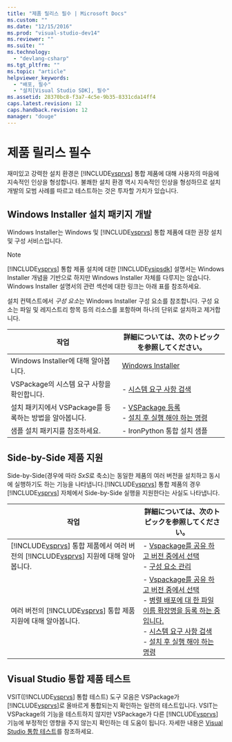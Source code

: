 ```yaml
---
title: "제품 릴리스 필수 | Microsoft Docs"
ms.custom: ""
ms.date: "12/15/2016"
ms.prod: "visual-studio-dev14"
ms.reviewer: ""
ms.suite: ""
ms.technology: 
  - "devlang-csharp"
ms.tgt_pltfrm: ""
ms.topic: "article"
helpviewer_keywords: 
  - "배포, 필수"
  - "설치[Visual Studio SDK], 필수"
ms.assetid: 28370bc8-f3a7-4c5e-9b35-8331cda14ff4
caps.latest.revision: 12
caps.handback.revision: 12
manager: "douge"
---
```

# 제품 릴리스 필수
재미있고 강력한 설치 환경은 [!INCLUDE[vsprvs](../code-quality/includes/vsprvs_md.md)] 통합 제품에 대해 사용자의 마음에 지속적인 인상을 형성합니다. 불쾌한 설치 환경 역시 지속적인 인상을 형성하므로 설치 개발의 모범 사례를 따르고 테스트하는 것은 투자할 가치가 있습니다.  
  
## Windows Installer 설치 패키지 개발  
 Windows Installer는 Windows 및 [!INCLUDE[vsprvs](../code-quality/includes/vsprvs_md.md)] 통합 제품에 대한 권장 설치 및 구성 서비스입니다.  
  
> [!NOTE]
>  [!INCLUDE[vsprvs](../code-quality/includes/vsprvs_md.md)] 통합 제품 설치에 대한 [!INCLUDE[vsipsdk](../extensibility/includes/vsipsdk_md.md)] 설명서는 Windows Installer 개념을 기반으로 하지만 Windows Installer 자체를 다루지는 않습니다. Windows Installer 설명서의 관련 섹션에 대한 링크는 아래 표를 참조하세요.  
  
 설치 컨텍스트에서 *구성 요소*는 Windows Installer 구성 요소를 참조합니다. 구성 요소는 파일 및 레지스트리 항목 등의 리소스를 포함하며 하나의 단위로 설치하고 제거합니다.  
  
|작업|詳細については、次のトピックを参照してください。|  
|--------|------------------------------|  
|Windows Installer에 대해 알아봅니다.|[Windows Installer](http://msdn.microsoft.com/library/aa372866.aspx)|  
|VSPackage의 시스템 요구 사항을 확인합니다.|-   [시스템 요구 사항 검색](../extensibility/internals/detecting-system-requirements.md)|  
|설치 패키지에서 VSPackage를 등록하는 방법을 알아봅니다.|-   [VSPackage 등록](../extensibility/internals/vspackage-registration.md)<br />-   [설치 후 실행 해야 하는 명령](../extensibility/internals/commands-that-must-be-run-after-installation.md)|  
|샘플 설치 패키지를 참조하세요.|-   IronPython 통합 설치 샘플|  
  
## Side\-by\-Side 제품 지원  
 Side\-by\-Side\(경우에 따라 *SxS*로 축소\)는 동일한 제품의 여러 버전을 설치하고 동시에 실행하기도 하는 기능을 나타냅니다.[!INCLUDE[vsprvs](../code-quality/includes/vsprvs_md.md)] 통합 제품의 경우 [!INCLUDE[vsprvs](../code-quality/includes/vsprvs_md.md)] 자체에서 Side\-by\-Side 실행을 지원한다는 사실도 나타냅니다.  
  
|작업|詳細については、次のトピックを参照してください。|  
|--------|------------------------------|  
|[!INCLUDE[vsprvs](../code-quality/includes/vsprvs_md.md)] 통합 제품에서 여러 버전의 [!INCLUDE[vsprvs](../code-quality/includes/vsprvs_md.md)] 지원에 대해 알아봅니다.|-   [Vspackage를 공유 하 고 버전 중에서 선택](../extensibility/choosing-between-shared-and-versioned-vspackages.md)<br />-   [구성 요소 관리](../extensibility/internals/component-management.md)|  
|여러 버전의 [!INCLUDE[vsprvs](../code-quality/includes/vsprvs_md.md)] 통합 제품 지원에 대해 알아봅니다.|-   [Vspackage를 공유 하 고 버전 중에서 선택](../extensibility/choosing-between-shared-and-versioned-vspackages.md)<br />-   [병렬 배포에 대 한 파일 이름 확장명을 등록 하는 중입니다.](../extensibility/registering-file-name-extensions-for-side-by-side-deployments.md)<br />-   [시스템 요구 사항 검색](../extensibility/internals/detecting-system-requirements.md)<br />-   [설치 후 실행 해야 하는 명령](../extensibility/internals/commands-that-must-be-run-after-installation.md)|  
  
## Visual Studio 통합 제품 테스트  
 VSIT\([!INCLUDE[vsprvs](../code-quality/includes/vsprvs_md.md)] 통합 테스트\) 도구 모음은 VSPackage가 [!INCLUDE[vsprvs](../code-quality/includes/vsprvs_md.md)]로 올바르게 통합되는지 확인하는 일련의 테스트입니다. VSIT는 VSPackage의 기능을 테스트하지 않지만 VSPackage가 다른 [!INCLUDE[vsprvs](../code-quality/includes/vsprvs_md.md)] 기능에 부정적인 영향을 주지 않는지 확인하는 데 도움이 됩니다. 자세한 내용은 [Visual Studio 통합 테스트](http://msdn.microsoft.com/ko-kr/8d741735-7d93-46c2-ab93-01da7a0e016d)를 참조하세요.
